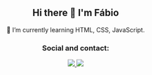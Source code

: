 <h2 align="center">
  Hi there 👋 I'm Fábio
</h2>

<p align="center">
🌱 I’m currently learning HTML, CSS, JavaScript.
</p>

<h3 align="center">
  Social and contact:
</h3>
<!--Linkedin-->
<p align="center">
  <a href="https://www.linkedin.com/in/fso1007/">
    <img src="https://img.shields.io/badge/linkedin-%230077B5.svg?&style=for-the-badge&logo=linkedin&logoColor=white">
  </a>
  <!--Mail-->
  <a href="mailto:fabio_oliveira10@live.com">
    <img src="https://img.shields.io/badge/Microsoft_Outlook-0078D4?style=for-the-badge&logo=microsoft-outlook&logoColor=white"></p>



